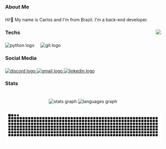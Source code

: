 <h3 align="left">About Me</h3>

###

<p align="left">Hi!👋 My name is Carlos and I'm from Brazil. I'm a back-end developer.</p>

###

<img align="right" height="140" src="https://github.com/user-attachments/assets/b1168c47-5eb9-4c82-b437-0a3d1b843431" />

###

<h3 align="left">Techs</h3>

###

<div align="left">
  <img src="https://cdn.jsdelivr.net/gh/devicons/devicon/icons/python/python-original.svg" height="30" alt="python logo"  />
  <img width="12" />
  <img src="https://cdn.jsdelivr.net/gh/devicons/devicon/icons/git/git-original.svg" height="30" alt="git logo"  />
</div>

###

<h3 align="left">Social Media</h3>

###

<div align="left">
  <a href="https://discord.com/users/sulrakk" target="_blank">
    <img src="https://img.shields.io/static/v1?message=Discord&logo=discord&label=&color=7289DA&logoColor=white&labelColor=&style=for-the-badge" height="35" alt="discord logo"  />
  </a>
  <a href="mailto:devcarlos.developer@gmail.com" target="_blank">
    <img src="https://img.shields.io/static/v1?message=Gmail&logo=gmail&label=&color=D14836&logoColor=white&labelColor=&style=for-the-badge" height="35" alt="gmail logo"  />
  </a>
  <a href="[https://www.linkedin.com/in/carlosdeveloper](https://www.linkedin.com/in/carlos-henrique-344a3331a/)" target="_blank">
    <img src="https://img.shields.io/static/v1?message=LinkedIn&logo=linkedin&label=&color=0077B5&logoColor=white&labelColor=&style=for-the-badge" height="35" alt="linkedin logo"  />
  </a>
</div>

###

<h3 align="left">Stats</h3>

###

<br clear="both">

<div align="center">
  <img src="https://github-readme-stats.vercel.app/api?username=KSulrak&hide_title=false&hide_rank=false&show_icons=true&include_all_commits=true&count_private=true&disable_animations=false&theme=dracula&locale=en&hide_border=false" height="150" alt="stats graph"  />
  <img src="https://github-readme-stats.vercel.app/api/top-langs?username=KSulrak&locale=en&hide_title=false&layout=compact&card_width=320&langs_count=5&theme=dracula&hide_border=false" height="150" alt="languages graph"  />
</div>

###

<picture>
  <source media="(prefers-color-scheme: dark)" srcset="https://raw.githubusercontent.com/KSulrak/KSulrak/output/github-contribution-grid-snake-dark.svg">
  <source media="(prefers-color-scheme: light)" srcset="https://raw.githubusercontent.com/KSulrak/KSulrak/output/github-contribution-grid-snake.svg">
  <img alt="github contribution grid snake animation" src="https://raw.githubusercontent.com/KSulrak/KSulrak/output/github-contribution-grid-snake.svg">
</picture>

###
